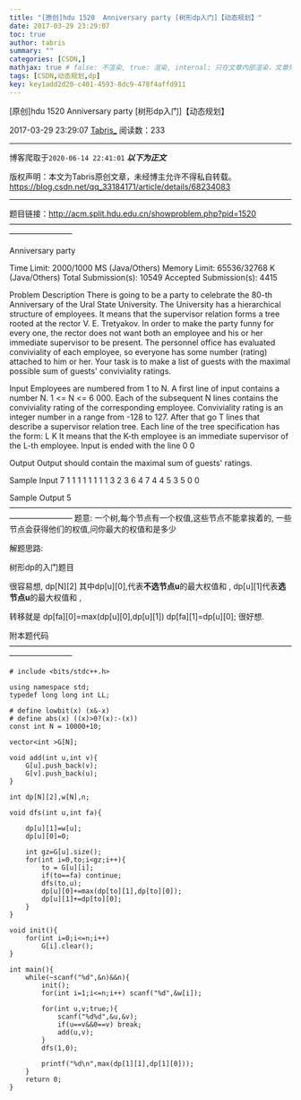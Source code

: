 ```yaml
---
title: "[原创]hdu 1520  Anniversary party [树形dp入门]【动态规划】"
date: 2017-03-29 23:29:07
toc: true
author: tabris
summary: ""
categories: [CSDN,]
mathjax: true # false: 不渲染, true: 渲染, internal: 只在文章内部渲染，文章列表中不渲染
tags: [CSDN,动态规划,dp]
key: key1add2d20-c401-4593-8dc9-478f4affd911
---
```


[原创]hdu 1520  Anniversary party [树形dp入门]【动态规划】

2017-03-29 23:29:07  [Tabris_](https://me.csdn.net/qq_33184171) 阅读数：233

---

博客爬取于`2020-06-14 22:41:01`
***以下为正文***

版权声明：本文为Tabris原创文章，未经博主允许不得私自转载。
https://blog.csdn.net/qq_33184171/article/details/68234083

<!-- more -->

---

题目链接：http://acm.split.hdu.edu.cn/showproblem.php?pid=1520
————————————————————————————————————————————

Anniversary party

Time Limit: 2000/1000 MS (Java/Others)    Memory Limit: 65536/32768 K (Java/Others)
Total Submission(s): 10549    Accepted Submission(s): 4415


Problem Description
There is going to be a party to celebrate the 80-th Anniversary of the Ural State University. The University has a hierarchical structure of employees. It means that the supervisor relation forms a tree rooted at the rector V. E. Tretyakov. In order to make the party funny for every one, the rector does not want both an employee and his or her immediate supervisor to be present. The personnel office has evaluated conviviality of each employee, so everyone has some number (rating) attached to him or her. Your task is to make a list of guests with the maximal possible sum of guests' conviviality ratings.


Input
Employees are numbered from 1 to N. A first line of input contains a number N. 1 <= N <= 6 000. Each of the subsequent N lines contains the conviviality rating of the corresponding employee. Conviviality rating is an integer number in a range from -128 to 127. After that go T lines that describe a supervisor relation tree. Each line of the tree specification has the form:
L K
It means that the K-th employee is an immediate supervisor of the L-th employee. Input is ended with the line
0 0


Output
Output should contain the maximal sum of guests' ratings.


Sample Input
7
1
1
1
1
1
1
1
1 3
2 3
6 4
7 4
4 5
3 5
0 0


Sample Output
5
————————————————————————————————————————————
题意:
一个树,每个节点有一个权值,这些节点不能拿挨着的,
一些节点会获得他们的权值,问你最大的权值和是多少


解题思路:

树形dp的入门题目

很容易想,
dp[N][2]
其中dp[u][0],代表**不选节点u**的最大权值和 ,
dp[u][1]代表**选节点u**的最大权值和 ,

转移就是
dp[fa][0]=max(dp[u][0],dp[u][1])
dp[fa][1]=dp[u][0];
很好想.

附本题代码
————————————————————————————————————————————
```
# include <bits/stdc++.h>

using namespace std;
typedef long long int LL;

# define lowbit(x) (x&-x)
# define abs(x) ((x)>0?(x):-(x))
const int N = 10000+10;

vector<int >G[N];

void add(int u,int v){
    G[u].push_back(v);
    G[v].push_back(u);
}

int dp[N][2],w[N],n;

void dfs(int u,int fa){

    dp[u][1]=w[u];
    dp[u][0]=0;

    int gz=G[u].size();
    for(int i=0,to;i<gz;i++){
        to = G[u][i];
        if(to==fa) continue;
        dfs(to,u);
        dp[u][0]+=max(dp[to][1],dp[to][0]);
        dp[u][1]+=dp[to][0];
    }
}

void init(){
    for(int i=0;i<=n;i++)
        G[i].clear();
}

int main(){
    while(~scanf("%d",&n)&&n){
        init();
        for(int i=1;i<=n;i++) scanf("%d",&w[i]);

        for(int u,v;true;){
            scanf("%d%d",&u,&v);
            if(u==v&&0==v) break;
            add(u,v);
        }
        dfs(1,0);

        printf("%d\n",max(dp[1][1],dp[1][0]));
    }
    return 0;
}

```
